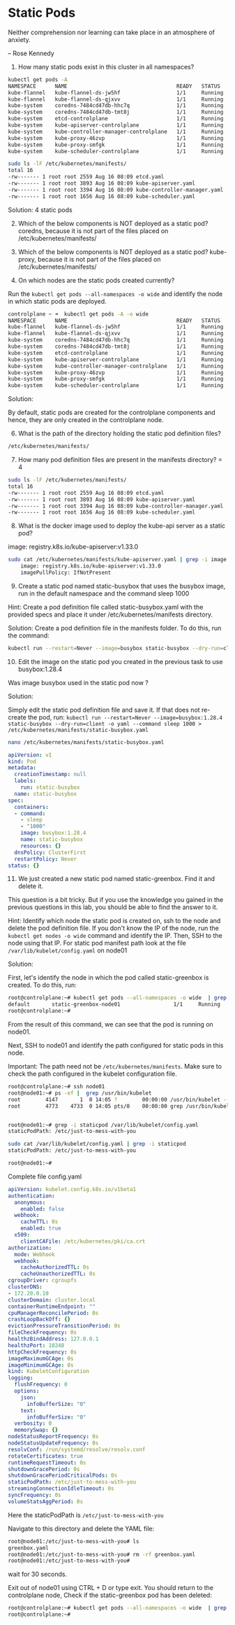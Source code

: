# Static Pods

Neither comprehension nor learning can take place in an atmosphere of anxiety.

– Rose Kennedy

1. How many static pods exist in this cluster in all namespaces?

```bash
kubectl get pods -A
NAMESPACE      NAME                                   READY   STATUS    RESTARTS   AGE
kube-flannel   kube-flannel-ds-jw5hf                  1/1     Running   0          10m
kube-flannel   kube-flannel-ds-qjxvv                  1/1     Running   0          10m
kube-system    coredns-7484cd47db-hhc7q               1/1     Running   0          10m
kube-system    coredns-7484cd47db-tmt8j               1/1     Running   0          10m
kube-system    etcd-controlplane                      1/1     Running   0          10m
kube-system    kube-apiserver-controlplane            1/1     Running   0          10m
kube-system    kube-controller-manager-controlplane   1/1     Running   0          10m
kube-system    kube-proxy-46zvp                       1/1     Running   0          10m
kube-system    kube-proxy-smfgk                       1/1     Running   0          10m
kube-system    kube-scheduler-controlplane            1/1     Running   0          10m

```

```bash
sudo ls -lF /etc/kubernetes/manifests/
total 16
-rw------- 1 root root 2559 Aug 16 08:09 etcd.yaml
-rw------- 1 root root 3893 Aug 16 08:09 kube-apiserver.yaml
-rw------- 1 root root 3394 Aug 16 08:09 kube-controller-manager.yaml
-rw------- 1 root root 1656 Aug 16 08:09 kube-scheduler.yaml
```

Solution: 4 static pods

2. Which of the below components is NOT deployed as a static pod?
coredns, because it is not part of the files placed on /etc/kubernetes/manifests/

3. Which of the below components is NOT deployed as a static pod?
kube-proxy, because it is not part of the files placed on /etc/kubernetes/manifests/

5. On which nodes are the static pods created currently?

Run the ``` kubectl get pods --all-namespaces -o wide ``` and identify the node in which static pods are deployed.

```bash
controlplane ~ ➜  kubectl get pods -A -o wide
NAMESPACE      NAME                                   READY   STATUS    RESTARTS   AGE   IP               NODE           NOMINATED NODE   READINESS GATES
kube-flannel   kube-flannel-ds-jw5hf                  1/1     Running   0          23m   192.168.31.10    node01         <none>           <none>
kube-flannel   kube-flannel-ds-qjxvv                  1/1     Running   0          23m   192.168.65.231   controlplane   <none>           <none>
kube-system    coredns-7484cd47db-hhc7q               1/1     Running   0          23m   172.17.0.3       controlplane   <none>           <none>
kube-system    coredns-7484cd47db-tmt8j               1/1     Running   0          23m   172.17.0.2       controlplane   <none>           <none>
kube-system    etcd-controlplane                      1/1     Running   0          24m   192.168.65.231   controlplane   <none>           <none>
kube-system    kube-apiserver-controlplane            1/1     Running   0          24m   192.168.65.231   controlplane   <none>           <none>
kube-system    kube-controller-manager-controlplane   1/1     Running   0          24m   192.168.65.231   controlplane   <none>           <none>
kube-system    kube-proxy-46zvp                       1/1     Running   0          23m   192.168.65.231   controlplane   <none>           <none>
kube-system    kube-proxy-smfgk                       1/1     Running   0          23m   192.168.31.10    node01         <none>           <none>
kube-system    kube-scheduler-controlplane            1/1     Running   0          24m   192.168.65.231   controlplane   <none>           <none>
```

Solution:

By default, static pods are created for the controlplane components and hence, they are only created in the controlplane node.

6. What is the path of the directory holding the static pod definition files?

```bash
/etc/kubernetes/manifests/
```


7. How many pod definition files are present in the manifests directory?
= 4

```bash
sudo ls -lF /etc/kubernetes/manifests/
total 16
-rw------- 1 root root 2559 Aug 16 08:09 etcd.yaml
-rw------- 1 root root 3893 Aug 16 08:09 kube-apiserver.yaml
-rw------- 1 root root 3394 Aug 16 08:09 kube-controller-manager.yaml
-rw------- 1 root root 1656 Aug 16 08:09 kube-scheduler.yaml
```

8. What is the docker image used to deploy the kube-api server as a static pod?

image: registry.k8s.io/kube-apiserver:v1.33.0

```bash
sudo cat /etc/kubernetes/manifests/kube-apiserver.yaml | grep -i image
    image: registry.k8s.io/kube-apiserver:v1.33.0
    imagePullPolicy: IfNotPresent
```

9. Create a static pod named static-busybox that uses the busybox image, run in the default namespace and the command sleep 1000

Hint:
Create a pod definition file called static-busybox.yaml with the provided specs and place it under /etc/kubernetes/manifests directory.

Solution:
Create a pod definition file in the manifests folder. To do this, run the command:

```bash
kubectl run --restart=Never --image=busybox static-busybox --dry-run=client -o yaml --command sleep 1000 > /etc/kubernetes/manifests/static-busybox.yaml
```

10. Edit the image on the static pod you created in the previous task to use busybox:1.28.4

Was image busybox used in the static pod now ?

Solution:

Simply edit the static pod definition file and save it. If that does not re-create the pod, run: ``` kubectl run --restart=Never --image=busybox:1.28.4 static-busybox --dry-run=client -o yaml --command sleep 1000 > /etc/kubernetes/manifests/static-busybox.yaml ```


```bash
nano /etc/kubernetes/manifests/static-busybox.yaml 
```

```yaml
apiVersion: v1
kind: Pod
metadata:
  creationTimestamp: null
  labels:
    run: static-busybox
  name: static-busybox
spec:
  containers:
  - command:
    - sleep
    - "1000"
    image: busybox:1.28.4
    name: static-busybox
    resources: {}
  dnsPolicy: ClusterFirst
  restartPolicy: Never
status: {}

```

11. We just created a new static pod named static-greenbox. Find it and delete it.

This question is a bit tricky. But if you use the knowledge you gained in the previous questions in this lab, you should be able to find the answer to it.

Hint:
Identify which node the static pod is created on, ssh to the node and delete the pod definition file.
If you don't know the IP of the node, run the ``` kubectl get nodes -o wide ``` command and identify the IP.
Then, SSH to the node using that IP. For static pod manifest path look at the file ``` /var/lib/kubelet/config.yaml ``` on node01


Solution:

First, let's identify the node in which the pod called static-greenbox is created. To do this, run:

```bash 
root@controlplane:~# kubectl get pods --all-namespaces -o wide  | grep static-greenbox
default       static-greenbox-node01                 1/1     Running   0          19s     10.244.1.2   node01       <none>           <none>
root@controlplane:~#
```

From the result of this command, we can see that the pod is running on node01.

Next, SSH to node01 and identify the path configured for static pods in this node.

Important: The path need not be ``` /etc/kubernetes/manifests ```. Make sure to check the path configured in the kubelet configuration file.

```bash
root@controlplane:~# ssh node01 
root@node01:~# ps -ef |  grep /usr/bin/kubelet 
root        4147       1  0 14:05 ?        00:00:00 /usr/bin/kubelet --bootstrap-kubeconfig=/etc/kubernetes/bootstrap-kubelet.conf --kubeconfig=/etc/kubernetes/kubelet.conf --config=/var/lib/kubelet/config.yaml --container-runtime-endpoint=unix:///var/run/containerd/containerd.sock --pod-infra-container-image=registry.k8s.io/pause:3.9
root        4773    4733  0 14:05 pts/0    00:00:00 grep /usr/bin/kubelet


root@node01:~# grep -i staticpod /var/lib/kubelet/config.yaml
staticPodPath: /etc/just-to-mess-with-you

sudo cat /var/lib/kubelet/config.yaml | grep -i staticpod
staticPodPath: /etc/just-to-mess-with-you

root@node01:~# 
```
Complete file config.yaml

```yaml
apiVersion: kubelet.config.k8s.io/v1beta1
authentication:
  anonymous:
    enabled: false
  webhook:
    cacheTTL: 0s
    enabled: true
  x509:
    clientCAFile: /etc/kubernetes/pki/ca.crt
authorization:
  mode: Webhook
  webhook:
    cacheAuthorizedTTL: 0s
    cacheUnauthorizedTTL: 0s
cgroupDriver: cgroupfs
clusterDNS:
- 172.20.0.10
clusterDomain: cluster.local
containerRuntimeEndpoint: ""
cpuManagerReconcilePeriod: 0s
crashLoopBackOff: {}
evictionPressureTransitionPeriod: 0s
fileCheckFrequency: 0s
healthzBindAddress: 127.0.0.1
healthzPort: 10248
httpCheckFrequency: 0s
imageMaximumGCAge: 0s
imageMinimumGCAge: 0s
kind: KubeletConfiguration
logging:
  flushFrequency: 0
  options:
    json:
      infoBufferSize: "0"
    text:
      infoBufferSize: "0"
  verbosity: 0
  memorySwap: {}
nodeStatusReportFrequency: 0s
nodeStatusUpdateFrequency: 0s
resolvConf: /run/systemd/resolve/resolv.conf
rotateCertificates: true
runtimeRequestTimeout: 0s
shutdownGracePeriod: 0s
shutdownGracePeriodCriticalPods: 0s
staticPodPath: /etc/just-to-mess-with-you
streamingConnectionIdleTimeout: 0s
syncFrequency: 0s
volumeStatsAggPeriod: 0s
```

Here the staticPodPath is ``` /etc/just-to-mess-with-you ```

Navigate to this directory and delete the YAML file:

```bash
root@node01:/etc/just-to-mess-with-you# ls
greenbox.yaml
root@node01:/etc/just-to-mess-with-you# rm -rf greenbox.yaml 
root@node01:/etc/just-to-mess-with-you#
```

wait for 30 seconds.

Exit out of node01 using CTRL + D or type exit. You should return to the controlplane node, Check if the static-greenbox pod has been deleted:

```bash
root@controlplane:~# kubectl get pods --all-namespaces -o wide  | grep static-greenbox
root@controlplane:~# 
```





